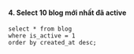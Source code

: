 #### 4. Select 10 blog mới nhất đã active
```mysql
select * from blog
where is_active = 1
order by created_at desc;
```
